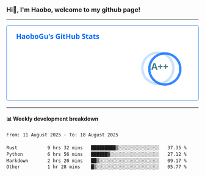 <!--<h2 align="center"> Hi👋, I'm Haobo, welcome to my github page! </h2>-->
### Hi👋, I'm Haobo, welcome to my github page!
-------

<img href="https://github.com/HaoboGu" src="assets/stats.svg" alt="github stats" /> 

-------

#### 📊 **Weekly development breakdown**
<!--START_SECTION:waka-->

```txt
From: 11 August 2025 - To: 18 August 2025

Rust           9 hrs 32 mins   █████████▒░░░░░░░░░░░░░░░   37.35 %
Python         6 hrs 56 mins   ██████▓░░░░░░░░░░░░░░░░░░   27.12 %
Markdown       2 hrs 20 mins   ██▒░░░░░░░░░░░░░░░░░░░░░░   09.17 %
Other          1 hr 28 mins    █▒░░░░░░░░░░░░░░░░░░░░░░░   05.77 %
```

<!--END_SECTION:waka-->
<!--
backup url: https://github-readme-status-dusky-ten.vercel.app/api?username=HaoboGu&count_private=true&show_icons=true&theme=transparent&border_color=2f80ed
-->
<!--
**HaoboGu/HaoboGu** is a ✨ _special_ ✨ repository because its `README.md` (this file) appears on your GitHub profile.

Here are some ideas to get you started:

- 🔭 I’m currently working on AI-assisted programming tools
- 🌱 I’m currently learning ...
- 👯 I’m looking to collaborate on ...
- 🤔 I’m looking for help with ...
- 💬 Ask me about ...
- 📫 How to reach me: ...
- 😄 Pronouns: ...
- ⚡ Fun fact: ...
-->
